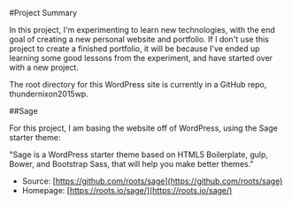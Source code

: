 #Project Summary

In this project, I'm experimenting to learn new technologies, with the end goal of creating a new personal website and portfolio. If I don't use this project to create a finished portfolio, it will be because I've ended up learning some good lessons from the experiment, and have started over with a new project.

The root directory for this WordPress site is currently in a GitHub repo, thundernixon2015wp.

##Sage

For this project, I am basing the website off of WordPress, using the Sage starter theme:

"Sage is a WordPress starter theme based on HTML5 Boilerplate, gulp, Bower, and Bootstrap Sass, that will help you make better themes."

* Source: [https://github.com/roots/sage](https://github.com/roots/sage)
* Homepage: [https://roots.io/sage/](https://roots.io/sage/)
